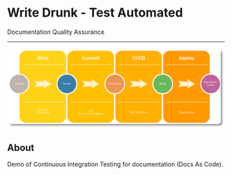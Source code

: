 # Write Drunk - Test Automated

Documentation Quality Assurance

---

![Header picture](images/ci-graph-round.png)

## About

Demo of Continuous Integration Testing for documentation (Docs As Code).



